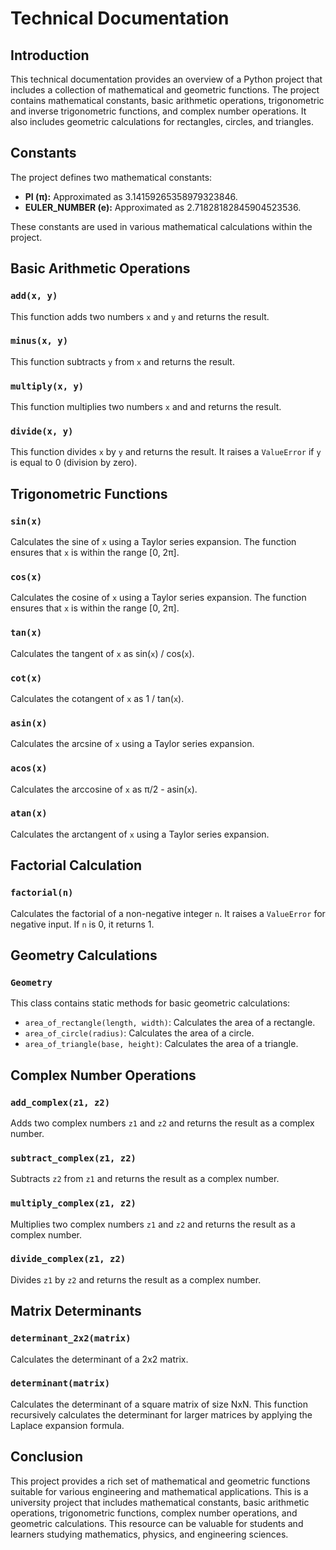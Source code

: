 <h1>Technical Documentation</h1>

<h2>Introduction</h2>

<p>This technical documentation provides an overview of a Python project that includes a collection of mathematical and geometric functions. The project contains mathematical constants, basic arithmetic operations, trigonometric and inverse trigonometric functions, and complex number operations. It also includes geometric calculations for rectangles, circles, and triangles.</p>

<h2>Constants</h2>

<p>The project defines two mathematical constants:</p>

<ul>
    <li><strong>PI (π):</strong> Approximated as 3.14159265358979323846.</li>
    <li><strong>EULER_NUMBER (e):</strong> Approximated as 2.71828182845904523536.</li>
</ul>

<p>These constants are used in various mathematical calculations within the project.</p>

<h2>Basic Arithmetic Operations</h2>

<h3><code>add(x, y)</code></h3>

<p>This function adds two numbers <code>x</code> and <code>y</code> and returns the result.</p>

<h3><code>minus(x, y)</code></h3>

<p>This function subtracts <code>y</code> from <code>x</code> and returns the result.</p>

<h3><code>multiply(x, y)</code></h3>

<p>This function multiplies two numbers <code>x</code> and <codey></code> and returns the result.</p>

<h3><code>divide(x, y)</code></h3>

<p>This function divides <code>x</code> by <code>y</code> and returns the result. It raises a <code>ValueError</code> if <code>y</code> is equal to 0 (division by zero).</p>

<h2>Trigonometric Functions</h2>

<h3><code>sin(x)</code></h3>

<p>Calculates the sine of <code>x</code> using a Taylor series expansion. The function ensures that <code>x</code> is within the range [0, 2π].</p>

<h3><code>cos(x)</code></h3>

<p>Calculates the cosine of <code>x</code> using a Taylor series expansion. The function ensures that <code>x</code> is within the range [0, 2π].</p>

<h3><code>tan(x)</code></h3>

<p>Calculates the tangent of <code>x</code> as sin(<code>x</code>) / cos(<code>x</code>).</p>

<h3><code>cot(x)</code></h3>

<p>Calculates the cotangent of <code>x</code> as 1 / tan(<code>x</code>).</p>

<h3><code>asin(x)</code></h3>

<p>Calculates the arcsine of <code>x</code> using a Taylor series expansion.</p>

<h3><code>acos(x)</code></h3>

<p>Calculates the arccosine of <code>x</code> as π/2 - asin(<code>x</code>).</p>

<h3><code>atan(x)</code></h3>

<p>Calculates the arctangent of <code>x</code> using a Taylor series expansion.</p>

<h2>Factorial Calculation</h2>

<h3><code>factorial(n)</code></h3>

<p>Calculates the factorial of a non-negative integer <code>n</code>. It raises a <code>ValueError</code> for negative input. If <code>n</code> is 0, it returns 1.</p>

<h2>Geometry Calculations</h2>

<h3><code>Geometry</code></h3>

<p>This class contains static methods for basic geometric calculations:</p>

<ul>
    <li><code>area_of_rectangle(length, width)</code>: Calculates the area of a rectangle.</li>
    <li><code>area_of_circle(radius)</code>: Calculates the area of a circle.</li>
    <li><code>area_of_triangle(base, height)</code>: Calculates the area of a triangle.</li>
</ul>

<h2>Complex Number Operations</h2>

<h3><code>add_complex(z1, z2)</code></h3>

<p>Adds two complex numbers <code>z1</code> and <code>z2</code> and returns the result as a complex number.</p>

<h3><code>subtract_complex(z1, z2)</code></h3>

<p>Subtracts <code>z2</code> from <code>z1</code> and returns the result as a complex number.</p>

<h3><code>multiply_complex(z1, z2)</code></h3>

<p>Multiplies two complex numbers <code>z1</code> and <code>z2</code> and returns the result as a complex number.</p>

<h3><code>divide_complex(z1, z2)</code></h3>

<p>Divides <code>z1</code> by <code>z2</code> and returns the result as a complex number.</p>

<h2>Matrix Determinants</h2>

<h3><code>determinant_2x2(matrix)</code></h3>

<p>Calculates the determinant of a 2x2 matrix.</p>

<h3><code>determinant(matrix)</code></h3>

<p>Calculates the determinant of a square matrix of size NxN. This function recursively calculates the determinant for larger matrices by applying the Laplace expansion formula.</p>

<h2>Conclusion</h2>

<p>This project provides a rich set of mathematical and geometric functions suitable for various engineering and mathematical applications. This is a university project that includes mathematical constants, basic arithmetic operations, trigonometric functions, complex number operations, and geometric calculations. This resource can be valuable for students and learners studying mathematics, physics, and engineering sciences.




</p>
